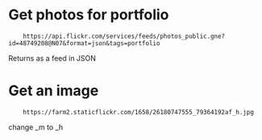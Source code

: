 # Get photos for portfolio
        
        https://api.flickr.com/services/feeds/photos_public.gne?id=48749208@N07&format=json&tags=portfolio

Returns as a feed in JSON

# Get an image
        
        https://farm2.staticflickr.com/1658/26180747555_79364192af_h.jpg

change _m to _h